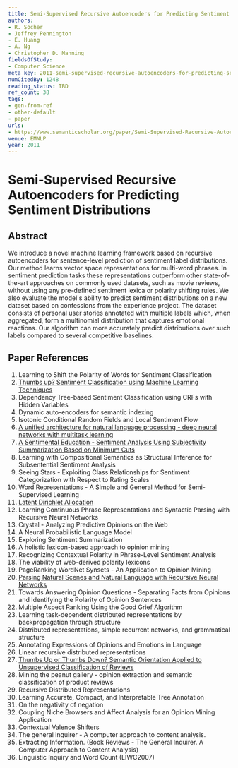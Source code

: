 ```yaml
---
title: Semi-Supervised Recursive Autoencoders for Predicting Sentiment Distributions
authors:
- R. Socher
- Jeffrey Pennington
- E. Huang
- A. Ng
- Christopher D. Manning
fieldsOfStudy:
- Computer Science
meta_key: 2011-semi-supervised-recursive-autoencoders-for-predicting-sentiment-distributions
numCitedBy: 1248
reading_status: TBD
ref_count: 38
tags:
- gen-from-ref
- other-default
- paper
urls:
- https://www.semanticscholar.org/paper/Semi-Supervised-Recursive-Autoencoders-for-Socher-Pennington/cfa2646776405d50533055ceb1b7f050e9014dcb?sort=total-citations
venue: EMNLP
year: 2011
---
```


# Semi-Supervised Recursive Autoencoders for Predicting Sentiment Distributions

## Abstract

We introduce a novel machine learning framework based on recursive autoencoders for sentence-level prediction of sentiment label distributions. Our method learns vector space representations for multi-word phrases. In sentiment prediction tasks these representations outperform other state-of-the-art approaches on commonly used datasets, such as movie reviews, without using any pre-defined sentiment lexica or polarity shifting rules. We also evaluate the model's ability to predict sentiment distributions on a new dataset based on confessions from the experience project. The dataset consists of personal user stories annotated with multiple labels which, when aggregated, form a multinomial distribution that captures emotional reactions. Our algorithm can more accurately predict distributions over such labels compared to several competitive baselines.

## Paper References

1. Learning to Shift the Polarity of Words for Sentiment Classification
2. [Thumbs up? Sentiment Classification using Machine Learning Techniques](2002-thumbs-up-sentiment-classification-using-machine-learning-techniques)
3. Dependency Tree-based Sentiment Classification using CRFs with Hidden Variables
4. Dynamic auto-encoders for semantic indexing
5. Isotonic Conditional Random Fields and Local Sentiment Flow
6. [A unified architecture for natural language processing - deep neural networks with multitask learning](2008-a-unified-architecture-for-natural-language-processing-deep-neural-networks-with-multitask-learning)
7. [A Sentimental Education - Sentiment Analysis Using Subjectivity Summarization Based on Minimum Cuts](2004-a-sentimental-education-sentiment-analysis-using-subjectivity-summarization-based-on-minimum-cuts)
8. Learning with Compositional Semantics as Structural Inference for Subsentential Sentiment Analysis
9. Seeing Stars - Exploiting Class Relationships for Sentiment Categorization with Respect to Rating Scales
10. Word Representations - A Simple and General Method for Semi-Supervised Learning
11. [Latent Dirichlet Allocation](2003-latent-dirichlet-allocation)
12. Learning Continuous Phrase Representations and Syntactic Parsing with Recursive Neural Networks
13. Crystal - Analyzing Predictive Opinions on the Web
14. A Neural Probabilistic Language Model
15. Exploring Sentiment Summarization
16. A holistic lexicon-based approach to opinion mining
17. Recognizing Contextual Polarity in Phrase-Level Sentiment Analysis
18. The viability of web-derived polarity lexicons
19. PageRanking WordNet Synsets - An Application to Opinion Mining
20. [Parsing Natural Scenes and Natural Language with Recursive Neural Networks](2011-parsing-natural-scenes-and-natural-language-with-recursive-neural-networks)
21. Towards Answering Opinion Questions - Separating Facts from Opinions and Identifying the Polarity of Opinion Sentences
22. Multiple Aspect Ranking Using the Good Grief Algorithm
23. Learning task-dependent distributed representations by backpropagation through structure
24. Distributed representations, simple recurrent networks, and grammatical structure
25. Annotating Expressions of Opinions and Emotions in Language
26. Linear recursive distributed representations
27. [Thumbs Up or Thumbs Down? Semantic Orientation Applied to Unsupervised Classification of Reviews](2002-thumbs-up-or-thumbs-down-semantic-orientation-applied-to-unsupervised-classification-of-reviews)
28. Mining the peanut gallery - opinion extraction and semantic classification of product reviews
29. Recursive Distributed Representations
30. Learning Accurate, Compact, and Interpretable Tree Annotation
31. On the negativity of negation
32. Coupling Niche Browsers and Affect Analysis for an Opinion Mining Application
33. Contextual Valence Shifters
34. The general inquirer - A computer approach to content analysis.
35. Extracting Information. (Book Reviews - The General Inquirer. A Computer Approach to Content Analysis)
36. Linguistic Inquiry and Word Count (LIWC2007)
